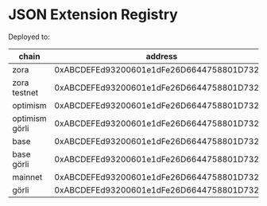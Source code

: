 # JSON Extension Registry

Deployed to:

| chain | address | etherscan |
|-------|---------|----|
| zora | 0xABCDEFEd93200601e1dFe26D6644758801D732E8 | [↗](https://explorer.zora.energy/address/0xABCDEFEd93200601e1dFe26D6644758801D732E8) |
| zora testnet | 0xABCDEFEd93200601e1dFe26D6644758801D732E8 | [↗](https://testnet.explorer.zora.energy/address/0xABCDEFEd93200601e1dFe26D6644758801D732E8) |
| optimism | 0xABCDEFEd93200601e1dFe26D6644758801D732E8 | [↗](https://optimistic.etherscan.io/address/0xABCDEFEd93200601e1dFe26D6644758801D732E8) |
| optimism görli | 0xABCDEFEd93200601e1dFe26D6644758801D732E8 | [↗](https://goerli-optimism.etherscan.io/address/0xABCDEFEd93200601e1dFe26D6644758801D732E8) |
| base | 0xABCDEFEd93200601e1dFe26D6644758801D732E8 | [↗](https://basescan.org/address/0xABCDEFEd93200601e1dFe26D6644758801D732E8) |
| base görli | 0xABCDEFEd93200601e1dFe26D6644758801D732E8 | [↗](https://goerli.basescan.org/address/0xABCDEFEd93200601e1dFe26D6644758801D732E8) |
| mainnet | 0xABCDEFEd93200601e1dFe26D6644758801D732E8 | [↗](https://etherscan.io/address/0xABCDEFEd93200601e1dFe26D6644758801D732E8) |
| görli | 0xABCDEFEd93200601e1dFe26D6644758801D732E8 | [↗](https://goerli.etherscan.io/address/0xABCDEFEd93200601e1dFe26D6644758801D732E8) |
